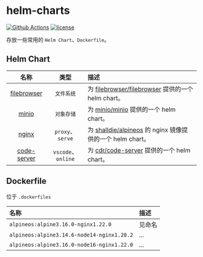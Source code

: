 # helm-charts

[![Github Actions][actions_image]][actions_url]
[![license][license_image]][repo_url]

存放一些常用的 `Helm Chart`、`Dockerfile`。

## Helm Chart

|                 名称                  |        类型        | 描述                                                                                                                    |
| :-----------------------------------: | :----------------: | :---------------------------------------------------------------------------------------------------------------------- |
| [filebrowser](helmcharts/filebrowser) |     `文件系统`     | 为 [filebrowser/filebrowser](https://github.com/filebrowser/filebrowser) 提供的一个 helm chart。                        |
|       [minio](helmcharts/minio)       |     `对象存储`     | 为 [minio/minio](https://github.com/minio/minio) 提供的一个 helm chart。                                                |
|       [nginx](helmcharts/nginx)       |  `proxy`、`serve`  | 为 [shalldie/alpineos](https://hub.docker.com/repository/docker/shalldie/alpineos) 的 nginx 镜像提供的一个 helm chart。 |
| [code-server](helmcharts/code-server) | `vscode`、`online` | 为 [cdr/code-server](https://github.com/cdr/code-server) 提供的一个 helm chart。                                        |

## Dockerfile

位于 `.dockerfiles`

| 名称                                       | 描述   |
| :----------------------------------------- | :----- |
| `alpineos:alpine3.16.0-nginx1.22.0`        | 见命名 |
| `alpineos:alpine3.14.6-node14-nginx1.20.2` | ...    |
| `alpineos:alpine3.16.0-node16-nginx1.22.0` | ...    |

[repo_url]: https://github.com/shalldie/helm-charts
[actions_image]: https://img.shields.io/github/workflow/status/shalldie/helm-charts/ci?label=build&logo=github&style=flat-square
[actions_url]: https://github.com/shalldie/helm-charts/actions
[license_image]: https://img.shields.io/github/license/shalldie/helm-charts?style=flat-square
